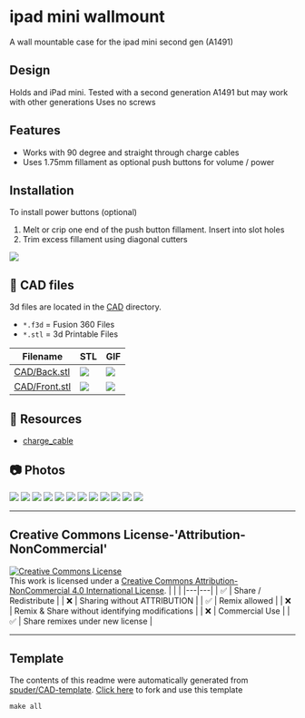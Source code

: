 
# ipad mini wallmount
A wall mountable case for the ipad mini second gen (A1491)

## Design

Holds and iPad mini. Tested with a second generation A1491 but may work with other generations
Uses no screws

## Features

- Works with 90 degree and straight through charge cables
- Uses 1.75mm fillament as optional push buttons for volume / power


## Installation

To install power buttons (optional)

1. Melt or crip one end of the push button fillament. Insert into slot holes
2. Trim excess fillament using diagonal cutters

![](https://youtube.com/shorts/N_vZxDSdMrI?feature=share)



## :triangular_ruler: CAD files

3d files are located in the [CAD](./CAD) directory.
- `*.f3d` = Fusion 360 Files
- `*.stl` = 3d Printable Files

| Filename | STL | GIF | 
| --- | --- | --- | 
| [CAD/Back.stl](./CAD%2FBack.stl) | ![](./CAD%2FBack.png) | ![](./CAD%2FBack.gif) | 
| [CAD/Front.stl](./CAD%2FFront.stl) | ![](./CAD%2FFront.png) | ![](./CAD%2FFront.gif) | 


## :notebook: Resources
- [charge_cable](https://www.amazon.com/gp/product/B07H4NSHS4/ref=ppx_yo_dt_b_asin_title_o03_s00?ie=UTF8&psc=1)

## :camera: Photos
![](photos%2FIMG_3189.jpeg)
![](photos%2FIMG_3190.jpeg)
![](photos%2FIMG_3191.jpeg)
![](photos%2FIMG_3193.jpeg)
![](photos%2FIMG_3198.jpeg)
![](photos%2FIMG_3199.jpeg)
![](photos%2FIMG_3203.jpeg)
![](photos%2FWall_Mount_2022-Apr-29_06-11-04AM-000_CustomizedView9112022479.png)
![](photos%2FWall_Mount_2022-Apr-29_06-12-04AM-000_CustomizedView337308527.png)
![](photos%2FWall_Mount_2022-Apr-29_06-12-41AM-000_CustomizedView13415297563.png)
![](photos%2FWall_Mount_2022-Apr-29_06-14-37AM-000_CustomizedView1684544157.png)
![](photos%2Fcropped)

---


## Creative Commons License-'Attribution-NonCommercial'
<a rel="license" href="http://creativecommons.org/licenses/by-nc/4.0/"><img alt="Creative Commons License" style="border-width:0" src="https://i.creativecommons.org/l/by-nc/4.0/88x31.png" /></a><br />This work is licensed under a <a rel="license" href="http://creativecommons.org/licenses/by-nc/4.0/">Creative Commons Attribution-NonCommercial 4.0 International License</a>.
|  |  | 
|---|---|
| :white_check_mark: | Share / Redistribute | 
| :x: | Sharing without ATTRIBUTION |
| :white_check_mark: | Remix allowed | 
| :x: | Remix & Share without identifying modifications |
| :x: | Commercial Use | 
| :white_check_mark: | Share remixes under new license | 


---
## Template
The contents of this readme were automatically generated from [spuder/CAD-template](https://github.com/spuder/CAD-template). 
[Click here](https://github.com/spuder/CAD-template/generate) to fork and use this template

```
make all
```